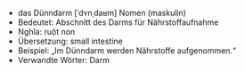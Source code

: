- das Dünndarm [ˈdʏnˌdaʁm]	Nomen (maskulin)
- Bedeutet: Abschnitt des Darms für Nährstoffaufnahme
- Nghĩa: ruột non
- Übersetzung: small intestine
- Beispiel: „Im Dünndarm werden Nährstoffe aufgenommen.“
- Verwandte Wörter: Darm